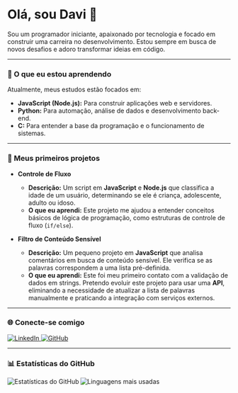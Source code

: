 # Olá, sou Davi 👋

Sou um programador iniciante, apaixonado por tecnologia e focado em construir uma carreira no desenvolvimento. Estou sempre em busca de novos desafios e adoro transformar ideias em código.

---

### 🚀 O que eu estou aprendendo

Atualmente, meus estudos estão focados em:

* **JavaScript (Node.js):** Para construir aplicações web e servidores.
* **Python:** Para automação, análise de dados e desenvolvimento back-end.
* **C:** Para entender a base da programação e o funcionamento de sistemas.
---

### 🌱 Meus primeiros projetos


* **Controle de Fluxo**
    * **Descrição:** Um script em **JavaScript** e **Node.js** que classifica a idade de um usuário, determinando se ele é criança, adolescente, adulto ou idoso.
    * **O que eu aprendi:** Este projeto me ajudou a entender conceitos básicos de lógica de programação, como estruturas de controle de fluxo (`if/else`).

* **Filtro de Conteúdo Sensível**
    * **Descrição:** Um pequeno projeto em **JavaScript** que analisa comentários em busca de conteúdo sensível. Ele verifica se as palavras correspondem a uma lista pré-definida.
    * **O que eu aprendi:** Este foi meu primeiro contato com a validação de dados em strings. Pretendo evoluir este projeto para usar uma **API**, eliminando a necessidade de atualizar a lista de palavras manualmente e praticando a integração com serviços externos.


---

### 🌐 Conecte-se comigo

<p align="left">
    <a href="https://www.linkedin.com/in/davisousavilela">
        <img alt="LinkedIn" src="https://img.shields.io/badge/LinkedIn-0077B5?style=for-the-badge&logo=linkedin&logoColor=white" />
    </a>
    <a href="https://github.com/fireone-Ops">
        <img alt="GitHub" src="https://img.shields.io/badge/GitHub-100000?style=for-the-badge&logo=github&logoColor=white" />
    </a>
</p>

---

### 📊 Estatísticas do GitHub

<p>
    <img align="left" alt="Estatísticas do GitHub" src="https://github-readme-stats.vercel.app/api?username=fireone-Ops&show_icons=true&theme=tokyonight&include_all_commits=true&locale=pt-br" />
    <img align="left" alt="Linguagens mais usadas" src="https://github-readme-stats.vercel.app/api/top-langs/?username=fireone-Ops&theme=tokyonight&layout=compact&custom_title=Tecnologias&langs_count=9" />
</p>
